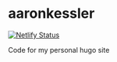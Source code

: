 # aaronkessler

[![Netlify Status](https://api.netlify.com/api/v1/badges/2148cd42-5653-438d-a7e3-6511e1c19b36/deploy-status)](https://app.netlify.com/sites/aaronmkessler/deploys)

Code for my personal hugo site
